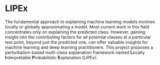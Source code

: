 # LIPEx
The fundamental approach to explaining machine learning models involves locally or globally approximating a model. Most current work in this field concentrates only on explaining the predicted class. However, gaining insight into the contributing factors for all potential classes at a particular test point, beyond just the predicted one, can offer valuable insights for machine learning and deep learning practitioners. This project proposes a perturbation-based multi-class explanation framework named **L**ocally **I**nterpretable **P**robabilistic **E**xplanation (LIPEx).

